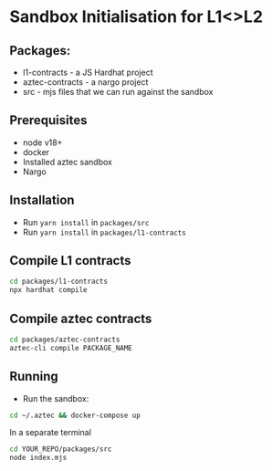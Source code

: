 # Sandbox Initialisation for L1<>L2

## Packages:
* l1-contracts - a JS Hardhat project
* aztec-contracts - a nargo project
* src - mjs files that we can run against the sandbox

## Prerequisites
* node v18+
* docker
* Installed aztec sandbox
* Nargo

## Installation
* Run `yarn install` in `packages/src`
* Run `yarn install` in `packages/l1-contracts`

## Compile L1 contracts
```sh
cd packages/l1-contracts
npx hardhat compile
```

## Compile aztec contracts
```sh
cd packages/aztec-contracts
aztec-cli compile PACKAGE_NAME
```

## Running
* Run the sandbox:
```sh
cd ~/.aztec && docker-compose up
```

In a separate terminal
```sh
cd YOUR_REPO/packages/src
node index.mjs
```
